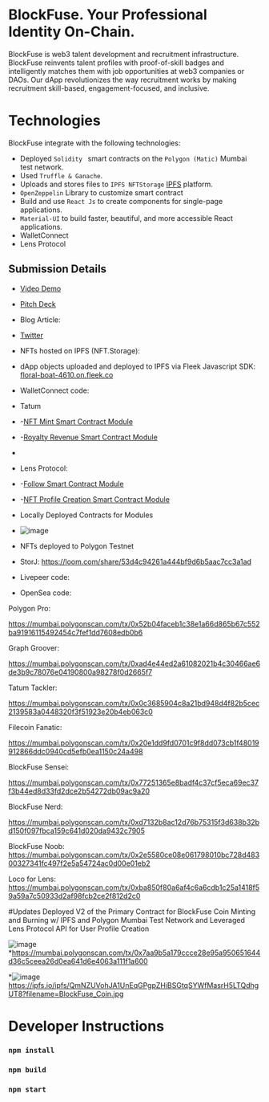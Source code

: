 # BlockFuse. Your Professional Identity On-Chain. 
BlockFuse is web3 talent development and recruitment infrastructure. BlockFuse reinvents talent profiles with proof-of-skill badges and intelligently matches them with job opportunities at web3 companies or DAOs. Our dApp revolutionizes the way recruitment works by making recruitment skill-based, engagement-focused, and inclusive. 


# Technologies
BlockFuse integrate with the following technologies:
* Deployed `Solidity ` smart contracts on the `Polygon (Matic)` Mumbai test network.
* Used `Truffle & Ganache`.
* Uploads and stores files to `IPFS NFTStorage` [IPFS](https://nft.storage/) platform.
* `OpenZeppelin` Library to customize smart contract
* Build and use `React Js` to create components for single-page applications.
* `Material-UI` to build faster, beautiful, and more accessible React applications.
* WalletConnect
* Lens Protocol

## Submission Details

* [Video Demo](https://drive.google.com/drive/folders/18J-l8uwiH5LIZ9Stpkq2NW0fLeIKI_lm?usp=sharing)
* [Pitch Deck](https://www.canva.com/design/DAFEoyvS0gU/78RW34ZYnyNPCP4kvAUPYA/view?utm_content=DAFEoyvS0gU&utm_campaign=designshare&utm_medium=link&utm_source=publishsharelink)
* Blog Article:
* [Twitter](https://twitter.com/block_fuse)

* NFTs hosted on IPFS (NFT.Storage):
* dApp objects uploaded and deployed to IPFS via Fleek Javascript SDK: [floral-boat-4610.on.fleek.co](https://curly-credit-5185.on.fleek.co/)
* WalletConnect code:
* Tatum
*  -[NFT Mint Smart Contract Module](https://github.com/daphnecharles/BlockFuse/blob/main/contracts/TatumBlockFuseMint.sol)
*  -[Royalty Revenue Smart Contract Module](https://github.com/daphnecharles/BlockFuse/blob/main/contracts/TatumBlockFuseRoyaltyRevenue.sol)
*  
* Lens Protocol:
*  -[Follow Smart Contract Module](https://github.com/daphnecharles/BlockFuse/blob/main/contracts/BlockFuseLensFollow.sol)
*  -[NFT Profile Creation Smart Contract Module](https://github.com/daphnecharles/BlockFuse/blob/main/contracts/BlockFuseProfileCreation.sol)

*  Locally Deployed Contracts for Modules
*  ![image](https://user-images.githubusercontent.com/100870737/175800539-291d2ab5-b5e7-483c-8806-ee969fa8d1e5.png)

* NFTs deployed to Polygon Testnet

* StorJ: https://loom.com/share/53d4c94261a444bf9d6b5aac7cc3a1ad

* Livepeer code:

* OpenSea code:

Polygon Pro:

https://mumbai.polygonscan.com/tx/0x52b04faceb1c38e1a66d865b67c552ba91916115492454c7fef1dd7608edb0b6

Graph Groover:

https://mumbai.polygonscan.com/tx/0xad4e44ed2a61082021b4c30466ae6de3b9c78076e04190800a98278f0d2665f7

Tatum Tackler:

https://mumbai.polygonscan.com/tx/0x0c3685904c8a21bd948d4f82b5cec2139583a0448320f3f51923e20b4eb063c0

Filecoin Fanatic:

https://mumbai.polygonscan.com/tx/0x20e1dd9fd0701c9f8dd073cb1f48019912866ddc0940cd5efb0ea1150c24a498

BlockFuse Sensei:

https://mumbai.polygonscan.com/tx/0x77251365e8badf4c37cf5eca69ec37f3b44ed8d33fd2dce2b54272db09ac9a20

BlockFuse Nerd:

https://mumbai.polygonscan.com/tx/0xd7132b8ac12d76b75315f3d638b32bd150f097fbca159c641d020da9432c7905

BlockFuse Noob:
https://mumbai.polygonscan.com/tx/0x2e5580ce08e061798010bc728d48300327341fc497f2e5a54724ac0d00e01eb2

Loco for Lens:
https://mumbai.polygonscan.com/tx/0xba850f80a6af4c6a6cdb1c25a1418f59a59a7c50933d2af98fcb2ce2f812d2c0


#Updates
Deployed V2 of the Primary Contract for BlockFuse Coin Minting and Burning w/ IPFS and Polygon Mumbai Test Network and Leveraged Lens Protocol API for User Profile Creation


![image](https://user-images.githubusercontent.com/100870737/181013845-699603b7-702c-4329-aa0f-05f8e7e6b3dc.png)
*https://mumbai.polygonscan.com/tx/0x7aa9b5a179ccce28e95a950651644d36c5ceea26d0ea641d6e4063a111f1a600


*![image](https://user-images.githubusercontent.com/100870737/181013635-b26f601d-48b0-4c75-acff-82c9edf6235a.png)
https://ipfs.io/ipfs/QmNZUVohJA1UnEqGPgpZHiBSGtqSYWfMasrH5LTQdhgUT8?filename=BlockFuse_Coin.jpg





# Developer Instructions

### `npm install`

### `npm build`

### `npm start`
